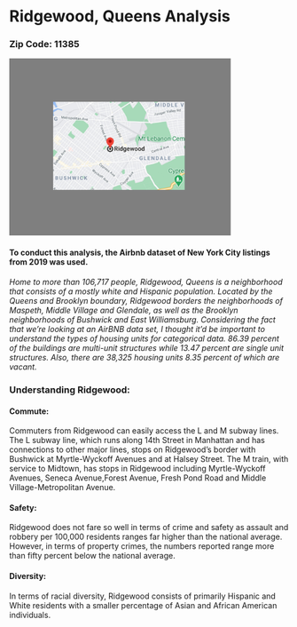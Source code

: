 # Ridgewood, Queens Analysis


### Zip Code: 11385 
<img src="HC6.png" width="400">

#### To conduct this analysis, the Airbnb dataset of New York City listings from 2019 was used. 

*Home to more than 106,717 people, Ridgewood, Queens is a neighborhood that consists of a mostly white and Hispanic population. Located by the Queens and Brooklyn boundary, Ridgewood borders the neighborhoods of Maspeth, Middle Village and Glendale, as well as the Brooklyn neighborhoods of Bushwick and East Williamsburg. Considering the fact that we’re looking at an AirBNB data set, I thought it’d be important to understand the types of housing units for categorical data. 86.39 percent of the buildings are multi-unit structures while 13.47 percent are single unit structures. Also, there are 38,325 housing units 8.35 percent of which are vacant.*

### Understanding Ridgewood:

#### Commute:
Commuters from Ridgewood can easily access the L and M subway lines. The L subway line, which runs along 14th Street in Manhattan and has connections to other major lines, stops on Ridgewood’s border with Bushwick at Myrtle-Wyckoff Avenues and at Halsey Street. The M train, with service to Midtown, has stops in Ridgewood including Myrtle-Wyckoff Avenues, Seneca Avenue,Forest Avenue, Fresh Pond Road and Middle Village-Metropolitan Avenue.
#### Safety:
Ridgewood does not fare so well in terms of crime and safety as assault and robbery per 100,000 residents ranges far higher than the national average. However, in terms of property crimes, the numbers reported range more than fifty percent below the national average.
#### Diversity:
In terms of racial diversity, Ridgewood consists of primarily Hispanic and White residents with a smaller percentage of Asian and African American individuals.
